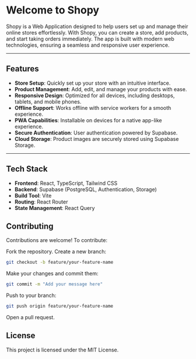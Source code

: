 # Welcome to Shopy

Shopy is a  Web Application designed to help users set up and manage their online stores effortlessly. With Shopy, you can create a store, add products, and start taking orders immediately. The app is built with modern web technologies, ensuring a seamless and responsive user experience.

---

## Features

- **Store Setup**: Quickly set up your store with an intuitive interface.
- **Product Management**: Add, edit, and manage your products with ease.
- **Responsive Design**: Optimized for all devices, including desktops, tablets, and mobile phones.
- **Offline Support**: Works offline with service workers for a smooth experience.
- **PWA Capabilities**: Installable on devices for a native app-like experience.
- **Secure Authentication**: User authentication powered by Supabase.
- **Cloud Storage**: Product images are securely stored using Supabase Storage.

---

## Tech Stack

- **Frontend**: React, TypeScript, Tailwind CSS
- **Backend**: Supabase (PostgreSQL, Authentication, Storage)
- **Build Tool**: Vite
- **Routing**: React Router
- **State Management**: React Query

## Contributing
Contributions are welcome! To contribute:

Fork the repository.
Create a new branch:
``` bash
git checkout -b feature/your-feature-name
```

Make your changes and commit them:
```bash
git commit -m "Add your message here"
```

Push to your branch:
```bash
git push origin feature/your-feature-name
```

Open a pull request.

## License
This project is licensed under the MIT License.
